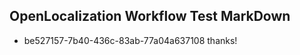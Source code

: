 ## OpenLocalization Workflow Test MarkDown
* be527157-7b40-436c-83ab-77a04a637108 thanks!

<!--HONumber=Aug16_HO3-->


